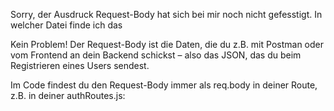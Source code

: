 Sorry, der Ausdruck Request-Body hat sich bei mir noch nicht gefesstigt. In welcher Datei finde ich das


Kein Problem!
Der Request-Body ist die Daten, die du z.B. mit Postman oder vom Frontend an dein Backend schickst – also das JSON, das du beim Registrieren eines Users sendest.

Im Code findest du den Request-Body immer als req.body in deiner Route, z.B. in deiner authRoutes.js:
